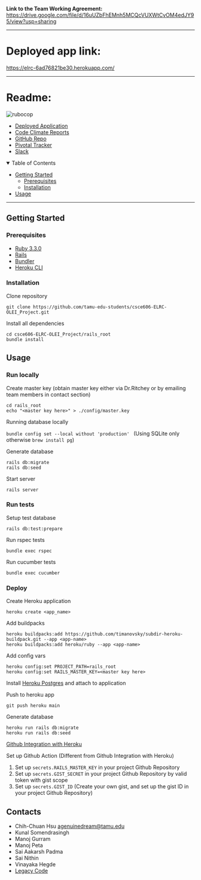 **Link to the Team Working Agreement:**
https://drive.google.com/file/d/16uUZbFhEMnh5MCQcVUXWtCvOM4edJY95/view?usp=sharing

---

# Deployed app link:

https://elrc-6ad76821be30.herokuapp.com/

---

# Readme:

<!--[![Test Coverage](https://api.codeclimate.com/v1/badges/62f4dd4fb092b4211973/test_coverage)](https://codeclimate.com/repos/65caed0abc0d27237b1794c9/test_coverage) 
[![Maintainability](https://api.codeclimate.com/v1/badges/62f4dd4fb092b4211973/maintainability)](https://codeclimate.com/repos/65caed0abc0d27237b1794c9/maintainability) -->

![rubocop](https://img.shields.io/endpoint?url=https://gist.githubusercontent.com/barnden/c7b2d5e19079e12445b300407e383294/raw/badge.json)

- [Deployed Application](https://elrc-app-dfcfc7cd862b.herokuapp.com/)
- [Code Climate Reports](https://codeclimate.com/github/tamu-edu-students/csce606-ELRC-OLEI_Project)
- [GitHub Repo](https://github.com/tamu-edu-students/csce606-ELRC-OLEI_Project)
- [Pivotal Tracker](https://www.pivotaltracker.com/n/projects/2720653)
- [Slack](https://app.slack.com/client/T07NQ098G0G/C07NE1HS2BB)

<details open="open">
<summary>Table of Contents</summary>

- [Getting Started](#getting-started)
  - [Prerequisites](#prerequisites)
  - [Installation](#installation)
- [Usage](#usage)

</details>

---

## Getting Started

### Prerequisites

- [Ruby 3.3.0](https://www.ruby-lang.org/en/)
- [Rails](https://rubyonrails.org/)
- [Bundler](https://bundler.io/)
- [Heroku CLI](https://devcenter.heroku.com/articles/heroku-cli)

### Installation

Clone repository

```
git clone https://github.com/tamu-edu-students/csce606-ELRC-OLEI_Project.git
```

Install all dependencies

```
cd csce606-ELRC-OLEI_Project/rails_root
bundle install
```

## Usage

### Run locally

Create master key (obtain master key either via Dr.Ritchey or by emailing team members in contact section)

```
cd rails_root
echo "<master key here>" > ./config/master.key
```

Running database locally

`bundle config set --local without 'production' ` (Using SQLite only otherwise ``brew install pg``)

Generate database

```
rails db:migrate
rails db:seed
```

Start server

```
rails server
```

### Run tests

Setup test database

```
rails db:test:prepare
```

Run rspec tests

```
bundle exec rspec
```

Run cucumber tests

```
bundle exec cucumber
```

### Deploy

Create Heroku application

```
heroku create <app_name>
```

Add buildpacks

```
heroku buildpacks:add https://github.com/timanovsky/subdir-heroku-buildpack.git --app <app-name>
heroku buildpacks:add heroku/ruby --app <app-name>
```

Add config vars

```
heroku config:set PROJECT_PATH=rails_root
heroku config:set RAILS_MASTER_KEY=<master key here>
```

Install [Heroku Postgres](https://elements.heroku.com/addons/heroku-postgresql) and attach to application

Push to heroku app

```
git push heroku main
```

Generate database

```
heroku run rails db:migrate
heroku run rails db:seed
```

[Github Integration with Heroku](https://devcenter.heroku.com/articles/github-integration)

Set up Github Action (Different from Github Integration with Heroku)
1. Set up ```secrets.RAILS_MASTER_KEY``` in your project Github Repository
2. Set up ```secrets.GIST_SECRET``` in your project Github Repository by valid token with gist scope
3. Set up ```secrets.GIST_ID``` (Create your own gist, and set up the gist ID in your project Github Repository)

## Contacts

* Chih-Chuan Hsu <agenuinedream@tamu.edu>
* Kunal Somendrasingh
* Manoj Gurram
* Manoj Peta
* Sai Aakarsh Padma
* Sai Nithin
* Vinayaka Hegde
* [Legacy Code](https://github.com/tamu-edu-students/csce606-ELRC-Synergistic-Leadership-Theory)
